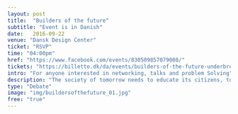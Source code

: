 ```yaml
---
layout: post
title:  "Builders of the future"
subtitle: "Event is in Danish"
date:   2016-09-22
venue: "Dansk Design Center"
ticket: "RSVP"
time: "04:00pm"
href: "https://www.facebook.com/events/830509857079008/"
tickets: "https://billetto.dk/da/events/builders-of-the-future-underbroen"
intro: "For anyone interested in networking, talks and problem Solving"
description: "The society of tomorrow needs to educate its citizens, to create the solutions for the problems of the future and design sustainable businesses, so these solutions can spread throughout the world. But how do we prepare our children for the future market of gig-economy and automation? How do we give them the tools to navigate in a world where problems and solutions are global? How can a small country such as Denmark become a builder of the future? Get involved in the debate, when Debatter UNDERBROEN teams up with IDA and relocates to Makerfestival the 22nd of September."
type: "Debate"
image: "img/buildersofthefuture_01.jpg"
free: "true"
---
```

<!-- fill in the URL of your event host page if you haven't enough information for a detail page, so the event link won't point on the detail page at all -->
